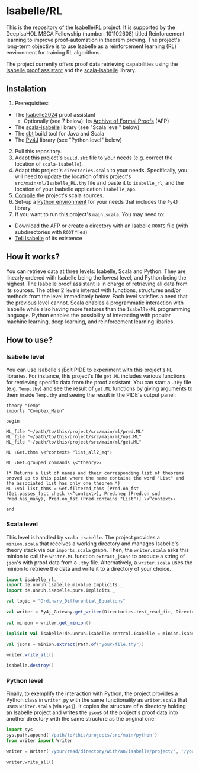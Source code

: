 # Isabelle/RL
This is the repository of the Isabelle/RL project. It is supported by the DeepIsaHOL MSCA Fellowship (number: 101102608) titled Reinforcement learning to improve proof-automation in theorem proving. The project's long-term objective is to use Isabelle as a reinforcement learning (RL) environment for training RL algorithms.

The project currently offers proof data retrieving capabilities using the [Isabelle proof assistant](https://isabelle.in.tum.de/) and the [scala-isabelle](https://github.com/dominique-unruh/scala-isabelle) library.

## Instalation

1. Prerequisites:
  * The [Isabelle2024](https://isabelle.in.tum.de/) proof assistant
    - Optionally (see 7 below): Its [Archive of Formal Proofs](https://www.isa-afp.org/) (AFP)
  * The [scala-isabelle](https://github.com/dominique-unruh/scala-isabelle) library (see "Scala level" below)
  * The [sbt](https://www.scala-sbt.org/) build tool for Java and Scala
  * The [Py4J](https://www.py4j.org/install.html) library (see "Python level" below)
2. Pull this repository.
3. Adapt this project's `build.sbt` file to your needs (e.g. correct the location of `scala-isabelle`).
4. Adapt this project's `directories.scala` to your needs. Specifically, you will need to update the location of this project's `src/main/ml/Isabelle_RL.thy` file and paste it to `isabelle_rl`, and the location of your Isabelle application `isabelle_app`.
5. [Compile](https://www.scala-sbt.org/1.x/docs/Running.html) the project's scala sources. 
6. Set-up a [Python environment](https://docs.conda.io/projects/conda/en/latest/user-guide/tasks/manage-environments.html) for your needs that includes the `Py4J` library.
7. If you want to run this project's `main.scala`. You may need to:
  * Download the AFP or create a directory with an Isabelle `ROOTS` file (with subdirectories with `ROOT` files)
  * [Tell Isabelle](https://www.isa-afp.org/help/) of its existence

## How it works?

You can retrieve data at three levels: Isabelle, Scala and Python. They are linearly ordered with Isabelle being the lowest level, and Python being the highest. The Isabelle proof assistant is in charge of retrieving all data from its sources. The other 2 levels interact with functions, structures and/or methods from the level immediately below. Each level satisfies a need that the previous level cannot. Scala enables a programmatic interaction with Isabelle while also having more features than the `Isabelle/ML` programming language. Python enables the possibility of interacting with popular machine learning, deep learning, and reinforcement learning libaries.

## How to use?

### Isabelle level
You can use Isabelle's jEdit PIDE to experiment with this project's `ML` libraries. For instance, this project's file `get.ML` includes various functions for retrieving specific data from the proof assistant. You can start a `.thy` file (e.g. `Temp.thy`) and see the result of `get.ML` functions by giving arguments to them inside `Temp.thy` and seeing the result in the PIDE's output panel:
```
theory "Temp"
imports "Complex_Main"

begin

ML_file "~/path/to/this/project/src/main/ml/pred.ML"
ML_file "~/path/to/this/project/src/main/ml/ops.ML"
ML_file "~/path/to/this/project/src/main/ml/get.ML"

ML ‹Get.thms \<^context> "list_all2_eq"›

ML ‹Get.grouped_commands \<^theory>›

(* Returns a list of names and their corresponding list of theorems proved up to this point where the name contains the word "List" and the associated list has only one theorem *)
ML ‹val list_thms = Get.filtered_thms [Pred.on_fst (Get.passes_fact_check \<^context>), Pred.neg (Pred.on_snd Pred.has_many), Pred.on_fst (Pred.contains "List")] \<^context>›

end
```

### Scala level
This level is handled by `scala-isabelle`. The project provides a `minion.scala` that receives a working directory and manages Isabelle's theory stack via our `imports.scala` graph. Then, the `writer.scala` asks this minion to call the `writer.ML` function `extract_jsons` to produce a string of `json`'s with proof data from a `.thy` file. Alternatively, a `writer.scala` uses the minion to retrieve the data and write it to a directory of your choice.

```scala
import isabelle_rl._
import de.unruh.isabelle.mlvalue.Implicits._
import de.unruh.isabelle.pure.Implicits._

val logic = "Ordinary_Differential_Equations"

val writer = Py4j_Gateway.get_writer(Directories.test_read_dir, Directories.test_write_dir, logic)
  
val minion = writer.get_minion()

implicit val isabelle:de.unruh.isabelle.control.Isabelle = minion.isabelle

val jsons = minion.extract(Path.of("your/file.thy"))

writer.write_all()

isabelle.destroy()
```

### Python level
Finally, to exemplify the interaction with Python, the project provides a Python class in `writer.py` with the same functionality as `writer.scala` that uses `writer.scala` (via `Py4j`). It copies the structure of a directory holding an Isabelle project and writes the `json`s of the project's proof data into another directory with the same structure as the original one:
```python
import sys
sys.path.append('/path/to/this/projects/src/main/python')
from writer import Writer

writer = Writer('/your/read/directory/with/an/isabelle/project/', '/your/write/directory/', 'the_logic_of_the_isabelle_projects_root_file')

writer.write_all()
```